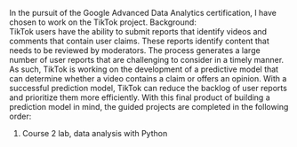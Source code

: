 In the pursuit of the Google Advanced Data Analytics certification, I have chosen to work on the TikTok project. 
Background:<br> 
TikTok users have the ability to submit reports that identify videos and comments that contain user claims. These reports identify content that needs to be reviewed by moderators. The process generates a large number of user reports that are challenging to consider in a timely manner. As such, TikTok is working on the development of a predictive model that can determine whether a video contains a claim or offers an opinion. With a successful prediction model, TikTok can reduce the backlog of user reports and prioritize them more efficiently. With this final product of building a prediction model in mind, the guided projects are completed in the following order:
1) Course 2 lab, data analysis with Python
